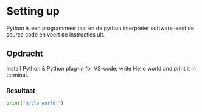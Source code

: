 # Setting up
Python is een programmeer taal en de python interpreter software leest de source code en voert de instructies uit. 

## Opdracht
Install Python & Python plug-in for VS-code; write Hello world and print it in terminal. 

### Resultaat

```python
print("Hello world!")
```